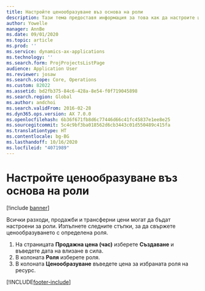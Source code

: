 ```yaml
---
title: Настройте ценообразуване въз основа на роли
description: Тази тема предоставя информация за това как да настроите ценообразуване за конкретни роли.
author: Yowelle
manager: AnnBe
ms.date: 09/01/2020
ms.topic: article
ms.prod: ''
ms.service: dynamics-ax-applications
ms.technology: ''
ms.search.form: ProjProjectsListPage
audience: Application User
ms.reviewer: josaw
ms.search.scope: Core, Operations
ms.custom: 82022
ms.assetid: bd2fb375-84c6-428a-8e54-f0f719045898
ms.search.region: Global
ms.author: andchoi
ms.search.validFrom: 2016-02-28
ms.dyn365.ops.version: AX 7.0.0
ms.openlocfilehash: 6b36f671fb8d6c77446d66c41fc45837e1ee8e25
ms.sourcegitcommit: 5c4c9bf3ba018562d6cb3443c01d550489c415fa
ms.translationtype: HT
ms.contentlocale: bg-BG
ms.lasthandoff: 10/16/2020
ms.locfileid: "4071989"
---
```

# <a name="set-up-role-based-pricing"></a>Настройте ценообразуване въз основа на роли

[!include [banner](../includes/banner.md)]

Всички разходи, продажби и трансферни цени могат да бъдат настроени за роли. Изпълнете следните стъпки, за да свържете ценообразуването с определена роля.

1. На страницата **Продажна цена (час)** изберете **Създаване** и въведете дата на влизане в сила.
2. В колоната **Роля** изберете роля.
3. В колоната **Ценообразуване** въведете цена за избраната роля на ресурс.


[!INCLUDE[footer-include](../includes/footer-banner.md)]